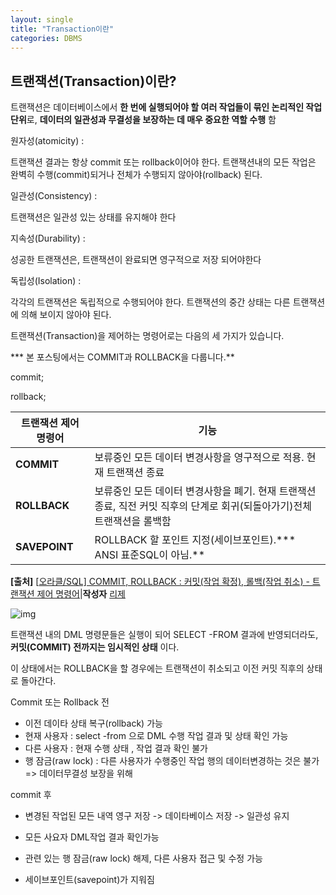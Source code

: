 ```yaml
---
layout: single
title: "Transaction이란"
categories: DBMS
---
```




## 트랜잭션(Transaction)이란?

 트랜잭션은 데이터베이스에서 **한 번에 실행되어야 할 여러 작업들이 묶인 논리적인 작업 단위**로, **데이터의 일관성과 무결성을 보장하는 데 매우 중요한 역할 수행** 함

**<ACID>**

원자성(atomicity) : 

 트랜잭션 결과는 항상 commit 또는 rollback이어야 한다. 트랜잭션내의 모든 작업은 완벽히 수행(commit)되거나 전체가 수행되지 않아야(rollback) 된다.

일관성(Consistency) : 

 트랜잭션은 일관성 있는 상태를 유지해야 한다

지속성(Durability) : 

 성공한 트랜잭션은, 트랜잭션이 완료되면 영구적으로 저장 되어야한다  

독립성(Isolation) : 

 각각의 트랜잭션은 독립적으로 수행되어야 한다. 트랜잭션의 중간 상태는 다른 트랜잭션에 의해 보이지 않아야 된다. 



트랜잭션(Transaction)을 제어하는 명령어로는 다음의 세 가지가 있습니다.

*** 본 포스팅에서는 COMMIT과 ROLLBACK을 다룹니다.**

commit;

rollback;

| **트랜잭션 제어 명령어** | **기능**                                                     |
| ------------------------ | ------------------------------------------------------------ |
| **COMMIT**               | 보류중인 모든 데이터 변경사항을 영구적으로 적용. 현재 트랜잭션 종료 |
| **ROLLBACK**             | 보류중인 모든 데이터 변경사항을 폐기. 현재 트랜잭션 종료, 직전 커밋 직후의 단계로 회귀(되돌아가기)전체 트랜잭션을 롤백함 |
| **SAVEPOINT**            | ROLLBACK 할 포인트 지정(세이브포인트).*** ANSI 표준SQL이 아님.** |

**[출처]** [[오라클/SQL\] COMMIT, ROLLBACK : 커밋(작업 확정), 롤백(작업 취소) - 트랜잭션 제어 명령어](https://blog.naver.com/regenesis90/222213840145)|**작성자** [리제](https://blog.naver.com/regenesis90)


![img](https://postfiles.pstatic.net/MjAyMTAxMjBfMjI1/MDAxNjExMTI0NTc2ODY5.npnxvtR5SNvyuS24ye69KYsHb2Xrkapx-Is45vxNEXsg.yDEIC_BjbpPx5V18FPD8OIelQWxEApNxsQHQ0PkpHLMg.JPEG.regenesis90/transaction.jpg?type=w773)

트랜잭션 내의 DML 명령문들은 실행이 되어 SELECT -FROM 결과에 반영되더라도, **커밋(COMMIT) 전까지는 임시적인 상태** 이다.

이 상태에서는 ROLLBACK을 할 경우에는 트랜잭션이 취소되고 이전 커밋 직후의 상태로 돌아간다.



Commit 또는 Rollback 전

- 이전 데이타 상태 복구(rollback) 가능
- 현재 사용자 : select -from 으로 DML 수행 작업 결과 및 상태 확인 가능
- 다른 사용자 :  현재 수행 상태 , 작업 결과 확인 불가
- 행 잠금(raw lock) : 다른 사용자가 수행중인 작업 행의 데이터변경하는 것은 불가 => 데이터무결성 보장을 위해



commit 후

- 변경된 작업된 모든 내역 영구 저장 -> 데이타베이스 저장 -> 일관성 유지

- 모든 사요자 DML작업 결과 확인가능

- 관련 있는 행 잠금(raw lock) 해제, 다른 사용자 접근 및 수정 가능

- 세이브포인트(savepoint)가 지워짐

  
